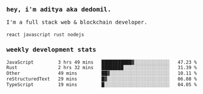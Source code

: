 <samp>
    <h3>hey, i'm aditya aka dedomil.</h3>
    I'm a full stack web & blockchain developer. 
    <br />
    <br />
    <code>react</code> <code>javascript</code> <code>rust</code> <code>nodejs</code>
    <h3>weekly development stats</h3>
    <!--START_SECTION:waka-->

```txt
JavaScript         3 hrs 49 mins   ███████████▓░░░░░░░░░░░░░   47.23 %
Rust               2 hrs 32 mins   ████████░░░░░░░░░░░░░░░░░   31.39 %
Other              49 mins         ██▓░░░░░░░░░░░░░░░░░░░░░░   10.11 %
reStructuredText   29 mins         █▓░░░░░░░░░░░░░░░░░░░░░░░   06.08 %
TypeScript         19 mins         █░░░░░░░░░░░░░░░░░░░░░░░░   04.05 %
```

<!--END_SECTION:waka-->
</samp>
